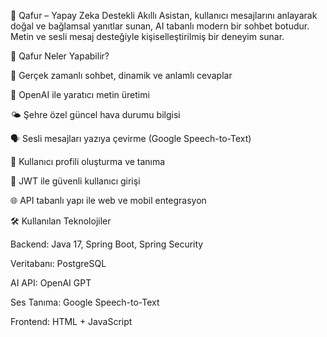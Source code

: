 🤖 Qafur – Yapay Zeka Destekli Akıllı Asistan, kullanıcı mesajlarını anlayarak doğal ve bağlamsal yanıtlar sunan, AI tabanlı modern bir sohbet botudur. Metin ve sesli mesaj desteğiyle kişiselleştirilmiş bir deneyim sunar.




🚀 Qafur Neler Yapabilir?

💬 Gerçek zamanlı sohbet, dinamik ve anlamlı cevaplar

🧠 OpenAI ile yaratıcı metin üretimi

🌤️ Şehre özel güncel hava durumu bilgisi

🗣️ Sesli mesajları yazıya çevirme (Google Speech-to-Text)

👤 Kullanıcı profili oluşturma ve tanıma

🔐 JWT ile güvenli kullanıcı girişi

🌐 API tabanlı yapı ile web ve mobil entegrasyon




🛠️ Kullanılan Teknolojiler

Backend: Java 17, Spring Boot, Spring Security

Veritabanı: PostgreSQL

AI API: OpenAI GPT

Ses Tanıma: Google Speech-to-Text

Frontend: HTML + JavaScript